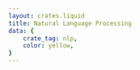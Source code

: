 ```yaml
---
layout: crates.liquid
title: Natural Language Processing
data: {
    crate_tag: nlp,
    color: yellow,
}
---
```

